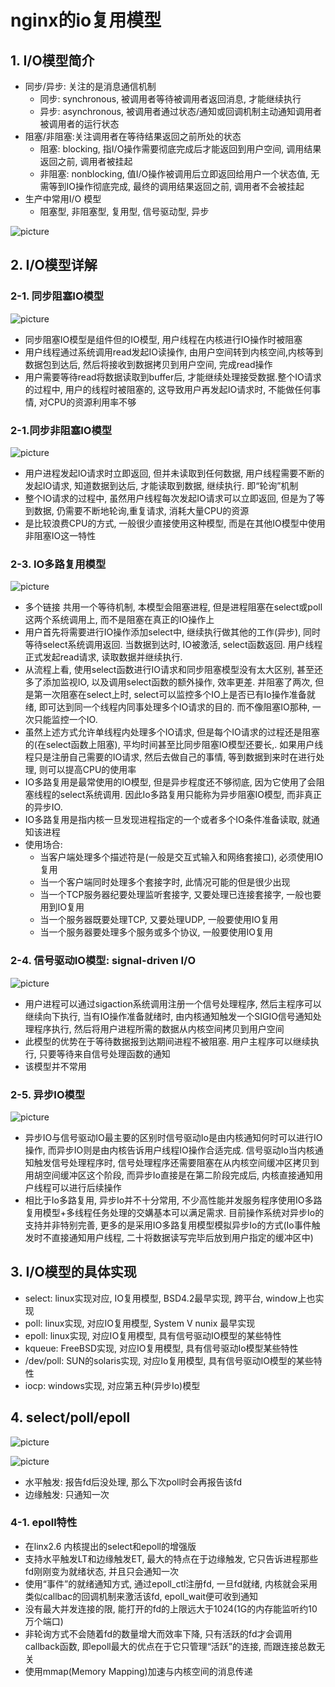# nginx的io复用模型

## 1. I/O模型简介

- 同步/异步: 关注的是消息通信机制
  - 同步: synchronous, 被调用者等待被调用者返回消息, 才能继续执行
  - 异步: asynchronous, 被调用者通过状态/通知或回调机制主动通知调用者被调用者的运行状态
- 阻塞/非阻塞:关注调用者在等待结果返回之前所处的状态
  - 阻塞: blocking, 指I/O操作需要彻底完成后才能返回到用户空间, 调用结果返回之前, 调用者被挂起
  - 非阻塞: nonblocking, 值I/O操作被调用后立即返回给用户一个状态值, 无需等到IO操作彻底完成, 最终的调用结果返回之前, 调用者不会被挂起
- 生产中常用I/O 模型
  - 阻塞型, 非阻塞型, 复用型, 信号驱动型, 异步

![picture](../../Image/Snipaste_2021-01-16_11-55-08.png)

## 2. I/O模型详解

### 2-1. 同步阻塞IO模型

![picture](../../Image/Snipaste_2021-01-15_08-07-27.png)

- 同步阻塞IO模型是组件但的IO模型, 用户线程在内核进行IO操作时被阻塞
- 用户线程通过系统调用read发起IO读操作, 由用户空间转到内核空间,内核等到数据包到达后, 然后将接收到数据拷贝到用户空间, 完成read操作
- 用户需要等待read将数据读取到buffer后, 才能继续处理接受数据.整个IO请求的过程中, 用户的线程时被阻塞的, 这导致用户再发起IO请求时, 不能做任何事情, 对CPU的资源利用率不够

### 2-1.同步非阻塞IO模型

![picture](../../Image/Snipaste_2021-01-15_08-18-27.png)

- 用户进程发起IO请求时立即返回, 但并未读取到任何数据, 用户线程需要不断的发起IO请求, 知道数据到达后, 才能读取到数据, 继续执行. 即“轮询”机制
- 整个IO请求的过程中, 虽然用户线程每次发起IO请求可以立即返回, 但是为了等到数据, 仍需要不断地轮询,重复请求, 消耗大量CPU的资源
- 是比较浪费CPU的方式, 一般很少直接使用这种模型, 而是在其他IO模型中使用非阻塞IO这一特性

### 2-3. IO多路复用模型

![picture](../../Image/Snipaste_2021-01-15_08-29-01.png)

- 多个链接 共用一个等待机制, 本模型会阻塞进程, 但是进程阻塞在select或poll这两个系统调用上, 而不是阻塞在真正的IO操作上
- 用户首先将需要进行IO操作添加select中, 继续执行做其他的工作(异步), 同时等待select系统调用返回. 当数据到达时, IO被激活, select函数返回. 用户线程正式发起read请求, 读取数据并继续执行.
- 从流程上看, 使用select函数进行IO请求和同步阻塞模型没有太大区别, 甚至还多了添加监视IO, 以及调用select函数的额外操作, 效率更差. 并阻塞了两次, 但是第一次阻塞在select上时, select可以监控多个IO上是否已有Io操作准备就绪, 即可达到同一个线程内同事处理多个IO请求的目的. 而不像阻塞IO那种, 一次只能监控一个IO.
- 虽然上述方式允许单线程内处理多个IO请求, 但是每个IO请求的过程还是阻塞的(在select函数上阻塞), 平均时间甚至比同步阻塞IO模型还要长,. 如果用户线程只是注册自己需要的IO请求, 然后去做自己的事情, 等到数据到来时在进行处理, 则可以提高CPU的使用率
- IO多路复用是最常使用的IO模型, 但是异步程度还不够彻底, 因为它使用了会阻塞线程的select系统调用. 因此Io多路复用只能称为异步阻塞IO模型, 而非真正的异步IO.
- IO多路复用是指内核一旦发现进程指定的一个或者多个IO条件准备读取, 就通知该进程
- 使用场合:
  - 当客户端处理多个描述符是(一般是交互式输入和网络套接口), 必须使用IO复用
  - 当一个客户端同时处理多个套接字时, 此情况可能的但是很少出现
  - 当一个TCP服务器纪要处理监听套接字, 又要处理已连接套接字, 一般也要用到IO复用
  - 当一个服务器既要处理TCP, 又要处理UDP, 一般要使用IO复用
  - 当一个服务器要处理多个服务或多个协议, 一般要使用IO复用

### 2-4. 信号驱动IO模型: signal-driven I/O

![picture](../../Image/Snipaste_2021-01-16_11-29-56.png)

- 用户进程可以通过sigaction系统调用注册一个信号处理程序, 然后主程序可以继续向下执行, 当有IO操作准备就绪时, 由内核通知触发一个SIGIO信号通知处理程序执行, 然后将用户进程所需的数据从内核空间拷贝到用户空间
- 此模型的优势在于等待数据报到达期间进程不被阻塞. 用户主程序可以继续执行, 只要等待来自信号处理函数的通知
- 该模型并不常用

### 2-5. 异步IO模型

![picture](../../Image/Snipaste_2021-01-16_11-40-10.png)

- 异步IO与信号驱动IO最主要的区别时信号驱动Io是由内核通知何时可以进行IO操作, 而异步IO则是由内核告诉用户线程IO操作合适完成. 信号驱动Io当内核通知触发信号处理程序时, 信号处理程序还需要阻塞在从内核空间缓冲区拷贝到用胡空间缓冲区这个阶段, 而异步Io直接是在第二阶段完成后, 内核直接通知用户线程可以进行后续操作
- 相比于Io多路复用, 异步Io并不十分常用, 不少高性能并发服务程序使用IO多路复用模型+多线程任务处理的交媾基本可以满足需求. 目前操作系统对异步Io的支持并非特别完善, 更多的是采用IO多路复用模型模拟异步Io的方式(Io事件触发时不直接通知用户线程, 二十将数据读写完毕后放到用户指定的缓冲区中)

## 3. I/O模型的具体实现

- select: linux实现对应, IO复用模型, BSD4.2最早实现, 跨平台, window上也实现
- poll: linux实现, 对应IO复用模型, System V nunix 最早实现
- epoll: linux实现, 对应IO复用模型, 具有信号驱动IO模型的某些特性
- kqueue: FreeBSD实现, 对应IO复用模型, 具有信号驱动Io模型某些特性
- /dev/poll: SUN的solaris实现, 对应Io复用模型, 具有信号驱动IO模型的某些特性
- iocp: windows实现, 对应第五种(异步Io)模型

## 4. select/poll/epoll

![picture](../../Image/Snipaste_2021-01-16_12-06-28.png)

![picture](../../Image/Snipaste_2021-01-16_12-12-24.png)

- 水平触发: 报告fd后没处理, 那么下次poll时会再报告该fd
- 边缘触发: 只通知一次

### 4-1. epoll特性

- 在linx2.6 内核提出的select和epoll的增强版
- 支持水平触发LT和边缘触发ET, 最大的特点在于边缘触发, 它只告诉进程那些fd刚刚变为就绪状态, 并且只会通知一次
- 使用“事件”的就绪通知方式, 通过epoll_ctl注册fd, 一旦fd就绪, 内核就会采用类似callbac的回调机制来激活该fd, epoll_wait便可收到通知
- 没有最大并发连接的限, 能打开的fd的上限远大于1024(1G的内存能监听约10万个端口)
- 非轮询方式不会随着fd的数量增大而效率下降, 只有活跃的fd才会调用callback函数, 即epoll最大的优点在于它只管理“活跃”的连接, 而跟连接总数无关
- 使用mmap(Memory Mapping)加速与内核空间的消息传递